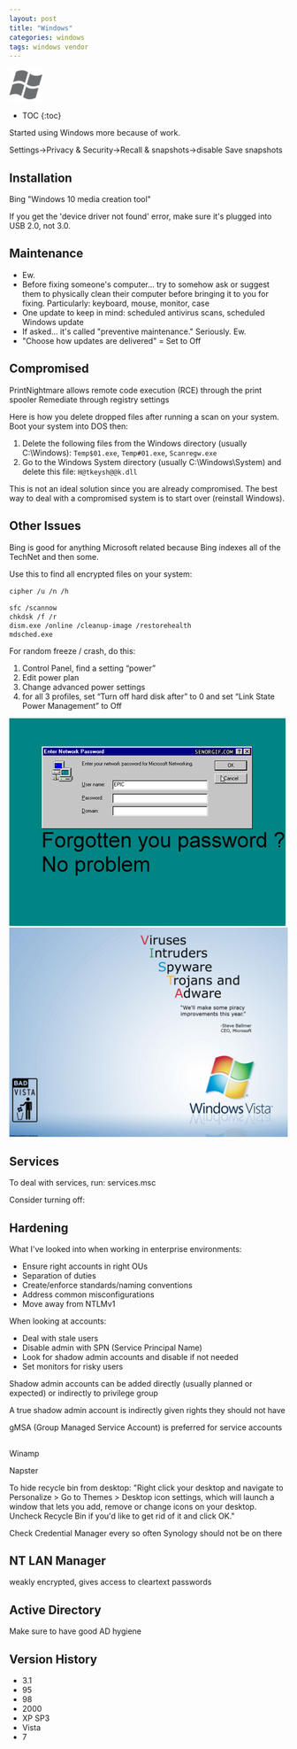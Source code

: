 ```yaml
---
layout: post
title: "Windows"
categories: windows
tags: windows vendor
---
```


<img src="https://github.com/sif/sif/raw/main/files/post_files/windows.png" width=60px />

* TOC
{:toc}

Started using Windows more because of work. 



Settings->Privacy & Security->Recall & snapshots->disable Save snapshots



## Installation

Bing "Windows 10 media creation tool"



If you get the 'device driver not found' error, make sure it's plugged into USB 2.0, not 3.0.



## Maintenance

- Ew. 
- Before fixing someone's computer... try to somehow ask or suggest them to physically clean their computer before bringing it to you for fixing. Particularly: keyboard, mouse, monitor, case
- One update to keep in mind: scheduled antivirus scans, scheduled Windows update
- If asked... it's called "preventive maintenance." Seriously. Ew.
- "Choose how updates are delivered" = Set to Off



## Compromised

PrintNightmare allows remote code execution (RCE) through the print spooler
Remediate through registry settings



Here is how you delete dropped files after running a scan on your system. 
Boot your system into DOS then:

1. Delete the following files from the Windows directory (usually C:\Windows): `Temp$01.exe`, `Temp#01.exe`, `Scanregw.exe`
2. Go to the Windows System directory (usually C:\Windows\System) and delete this file: `H@tkeysh@@k.dll`

This is not an ideal solution since you are already compromised. The best way to deal with a compromised system is to start over (reinstall Windows).



## Other Issues

Bing is good for anything Microsoft related because Bing indexes all of the TechNet and then some.

Use this to find all encrypted files on your system:

```
cipher /u /n /h
```

```
sfc /scannow
chkdsk /f /r
dism.exe /online /cleanup-image /restorehealth
mdsched.exe
```

For random freeze / crash, do this:

1. Control Panel, find a setting “power”
2. Edit power plan
3. Change advanced power settings
4. for all 3 profiles, set “Turn off hard disk after” to 0 and set “Link State Power Management” to Off

<img src="https://github.com/sif/sif/raw/main/files/post_files/n9th4q5.gif" />

<img src="https://github.com/sif/sif/raw/main/files/post_files/windowsvistaballmerpiraxz7.jpg" />



## Services

To deal with services, run: services.msc

Consider turning off:



## Hardening



What I've looked into when working in enterprise environments:

- Ensure right accounts in right OUs
- Separation of duties
- Create/enforce standards/naming conventions
- Address common misconfigurations
- Move away from NTLMv1

When looking at accounts:

- Deal with stale users
- Disable admin with SPN (Service Principal Name)
- Look for shadow admin accounts and disable if not needed
- Set monitors for risky users

Shadow admin accounts can be added directly (usually planned or expected) or indirectly to privilege group

A true shadow admin account is indirectly given rights they should not have

gMSA (Group Managed Service Account) is preferred for service accounts



##

Winamp

Napster

To hide recycle bin from desktop:
"Right click your desktop and navigate to Personalize > Go to Themes > Desktop icon settings, which will launch a window that lets you add, remove or change icons on your desktop. Uncheck Recycle Bin if you'd like to get rid of it and click OK."

Check Credential Manager every so often
Synology should not be on there



## NT LAN Manager

weakly encrypted, gives access to cleartext passwords



## Active Directory

Make sure to have good AD hygiene



## Version History

- 3.1
- 95
- 98
- 2000
- XP SP3
- Vista
- 7
